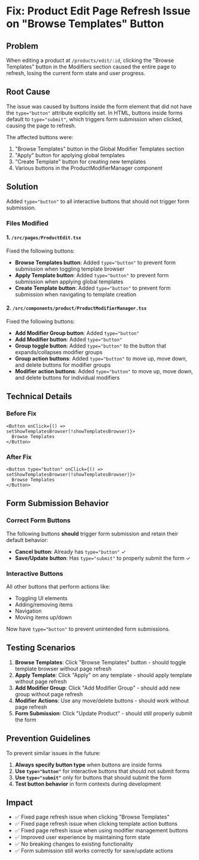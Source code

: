 # Fix: Product Edit Page Refresh Issue on "Browse Templates" Button

## Problem
When editing a product at `/products/edit/:id`, clicking the "Browse Templates" button in the Modifiers section caused the entire page to refresh, losing the current form state and user progress.

## Root Cause
The issue was caused by buttons inside the form element that did not have the `type="button"` attribute explicitly set. In HTML, buttons inside forms default to `type="submit"`, which triggers form submission when clicked, causing the page to refresh.

The affected buttons were:
1. "Browse Templates" button in the Global Modifier Templates section
2. "Apply" button for applying global templates
3. "Create Template" button for creating new templates
4. Various buttons in the ProductModifierManager component

## Solution
Added `type="button"` to all interactive buttons that should not trigger form submission.

### Files Modified

#### 1. `/src/pages/ProductEdit.tsx`
Fixed the following buttons:
- **Browse Templates button**: Added `type="button"` to prevent form submission when toggling template browser
- **Apply Template button**: Added `type="button"` to prevent form submission when applying global templates
- **Create Template button**: Added `type="button"` to prevent form submission when navigating to template creation

#### 2. `/src/components/product/ProductModifierManager.tsx`
Fixed the following buttons:
- **Add Modifier Group button**: Added `type="button"`
- **Add Modifier button**: Added `type="button"`
- **Group toggle button**: Added `type="button"` to the button that expands/collapses modifier groups
- **Group action buttons**: Added `type="button"` to move up, move down, and delete buttons for modifier groups
- **Modifier action buttons**: Added `type="button"` to move up, move down, and delete buttons for individual modifiers

## Technical Details

### Before Fix
```tsx
<Button onClick={() => setShowTemplatesBrowser(!showTemplatesBrowser)}>
  Browse Templates
</Button>
```

### After Fix
```tsx
<Button type="button" onClick={() => setShowTemplatesBrowser(!showTemplatesBrowser)}>
  Browse Templates
</Button>
```

## Form Submission Behavior

### Correct Form Buttons
The following buttons **should** trigger form submission and retain their default behavior:
- **Cancel button**: Already has `type="button"` ✓
- **Save/Update button**: Has `type="submit"` to properly submit the form ✓

### Interactive Buttons
All other buttons that perform actions like:
- Toggling UI elements
- Adding/removing items
- Navigation
- Moving items up/down

Now have `type="button"` to prevent unintended form submissions.

## Testing Scenarios

1. **Browse Templates**: Click "Browse Templates" button - should toggle template browser without page refresh
2. **Apply Template**: Click "Apply" on any template - should apply template without page refresh
3. **Add Modifier Group**: Click "Add Modifier Group" - should add new group without page refresh
4. **Modifier Actions**: Use any move/delete buttons - should work without page refresh
5. **Form Submission**: Click "Update Product" - should still properly submit the form

## Prevention Guidelines

To prevent similar issues in the future:

1. **Always specify button type** when buttons are inside forms
2. **Use `type="button"`** for interactive buttons that should not submit forms
3. **Use `type="submit"`** only for buttons that should submit the form
4. **Test button behavior** in form contexts during development

## Impact
- ✅ Fixed page refresh issue when clicking "Browse Templates"
- ✅ Fixed page refresh issue when clicking template action buttons
- ✅ Fixed page refresh issue when using modifier management buttons
- ✅ Improved user experience by maintaining form state
- ✅ No breaking changes to existing functionality
- ✅ Form submission still works correctly for save/update actions
